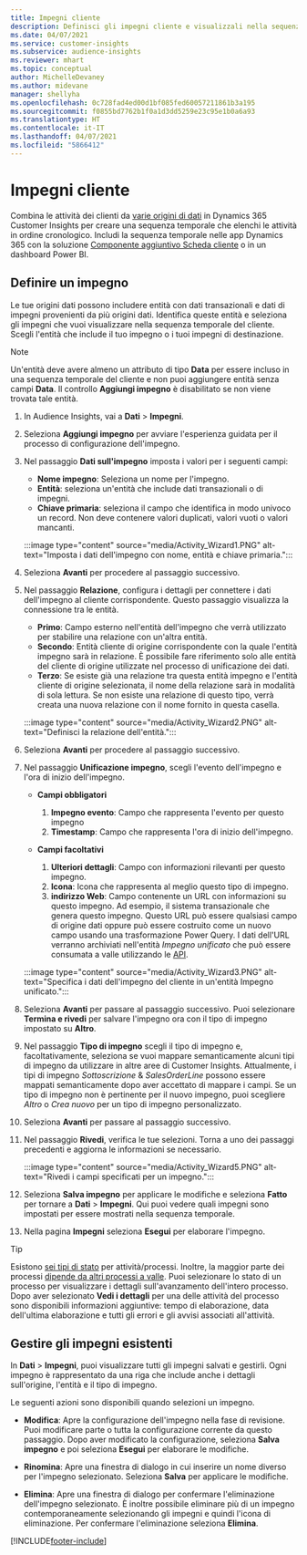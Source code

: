 ```yaml
---
title: Impegni cliente
description: Definisci gli impegni cliente e visualizzali nella sequenza temporale del cliente.
ms.date: 04/07/2021
ms.service: customer-insights
ms.subservice: audience-insights
ms.reviewer: mhart
ms.topic: conceptual
author: MichelleDevaney
ms.author: midevane
manager: shellyha
ms.openlocfilehash: 0c728fad4ed00d1bf085fed60057211861b3a195
ms.sourcegitcommit: f0855bd7762b1f0a1d3dd5259e23c95e1b0a6a93
ms.translationtype: HT
ms.contentlocale: it-IT
ms.lasthandoff: 04/07/2021
ms.locfileid: "5866412"
---
```

# <a name="customer-activities"></a>Impegni cliente

Combina le attività dei clienti da [varie origini di dati](data-sources.md) in Dynamics 365 Customer Insights per creare una sequenza temporale che elenchi le attività in ordine cronologico. Includi la sequenza temporale nelle app Dynamics 365 con la soluzione [Componente aggiuntivo Scheda cliente](customer-card-add-in.md) o in un dashboard Power BI.

## <a name="define-an-activity"></a>Definire un impegno

Le tue origini dati possono includere entità con dati transazionali e dati di impegni provenienti da più origini dati. Identifica queste entità e seleziona gli impegni che vuoi visualizzare nella sequenza temporale del cliente. Scegli l'entità che include il tuo impegno o i tuoi impegni di destinazione.

> [!NOTE]
> Un'entità deve avere almeno un attributo di tipo **Data** per essere incluso in una sequenza temporale del cliente e non puoi aggiungere entità senza campi **Data**. Il controllo **Aggiungi impegno** è disabilitato se non viene trovata tale entità.

1. In Audience Insights, vai a **Dati** > **Impegni**.

1. Seleziona **Aggiungi impegno** per avviare l'esperienza guidata per il processo di configurazione dell'impegno.

1. Nel passaggio **Dati sull'impegno** imposta i valori per i seguenti campi:

   - **Nome impegno**: Seleziona un nome per l'impegno.
   - **Entità**: seleziona un'entità che include dati transazionali o di impegni.
   - **Chiave primaria**: seleziona il campo che identifica in modo univoco un record. Non deve contenere valori duplicati, valori vuoti o valori mancanti.

   :::image type="content" source="media/Activity_Wizard1.PNG" alt-text="Imposta i dati dell'impegno con nome, entità e chiave primaria.":::

1. Seleziona **Avanti** per procedere al passaggio successivo.

1. Nel passaggio **Relazione**, configura i dettagli per connettere i dati dell'impegno al cliente corrispondente. Questo passaggio visualizza la connessione tra le entità.  

   - **Primo**: Campo esterno nell'entità dell'impegno che verrà utilizzato per stabilire una relazione con un'altra entità.
   - **Secondo**: Entità cliente di origine corrispondente con la quale l'entità impegno sarà in relazione. È possibile fare riferimento solo alle entità del cliente di origine utilizzate nel processo di unificazione dei dati.
   - **Terzo**: Se esiste già una relazione tra questa entità impegno e l'entità cliente di origine selezionata, il nome della relazione sarà in modalità di sola lettura. Se non esiste una relazione di questo tipo, verrà creata una nuova relazione con il nome fornito in questa casella.

   :::image type="content" source="media/Activity_Wizard2.PNG" alt-text="Definisci la relazione dell'entità.":::

1. Seleziona **Avanti** per procedere al passaggio successivo. 

1. Nel passaggio **Unificazione impegno**, scegli l'evento dell'impegno e l'ora di inizio dell'impegno. 
   - **Campi obbligatori**
      1. **Impegno evento**: Campo che rappresenta l'evento per questo impegno
      2. **Timestamp**: Campo che rappresenta l'ora di inizio dell'impegno.

   - **Campi facoltativi**
      1. **Ulteriori dettagli**: Campo con informazioni rilevanti per questo impegno.
      2. **Icona**: Icona che rappresenta al meglio questo tipo di impegno.
      3. **indirizzo Web**: Campo contenente un URL con informazioni su questo impegno. Ad esempio, il sistema transazionale che genera questo impegno. Questo URL può essere qualsiasi campo di origine dati oppure può essere costruito come un nuovo campo usando una trasformazione Power Query. I dati dell'URL verranno archiviati nell'entità *Impegno unificato* che può essere consumata a valle utilizzando le [API](apis.md).
   
   :::image type="content" source="media/Activity_Wizard3.PNG" alt-text="Specifica i dati dell'impegno del cliente in un'entità Impegno unificato.":::

1. Seleziona **Avanti** per passare al passaggio successivo. Puoi selezionare **Termina e rivedi** per salvare l'impegno ora con il tipo di impegno impostato su **Altro**. 

1. Nel passaggio **Tipo di impegno** scegli il tipo di impegno e, facoltativamente, seleziona se vuoi mappare semanticamente alcuni tipi di impegno da utilizzare in altre aree di Customer Insights. Attualmente, i tipi di impegno *Sottoscrizione* & *SalesOrderLine* possono essere mappati semanticamente dopo aver accettato di mappare i campi. Se un tipo di impegno non è pertinente per il nuovo impegno, puoi scegliere *Altro* o *Crea nuovo* per un tipo di impegno personalizzato.

1. Seleziona **Avanti** per passare al passaggio successivo. 

1. Nel passaggio **Rivedi**, verifica le tue selezioni. Torna a uno dei passaggi precedenti e aggiorna le informazioni se necessario.

   :::image type="content" source="media/Activity_Wizard5.PNG" alt-text="Rivedi i campi specificati per un impegno.":::
   
1. Seleziona **Salva impegno** per applicare le modifiche e seleziona **Fatto** per tornare a **Dati** > **Impegni**. Qui puoi vedere quali impegni sono impostati per essere mostrati nella sequenza temporale. 

1. Nella pagina **Impegni** seleziona **Esegui** per elaborare l'impegno. 

> [!TIP]
> Esistono [sei tipi di stato](system.md#status-types) per attività/processi. Inoltre, la maggior parte dei processi [dipende da altri processi a valle](system.md#refresh-policies). Puoi selezionare lo stato di un processo per visualizzare i dettagli sull'avanzamento dell'intero processo. Dopo aver selezionato **Vedi i dettagli** per una delle attività del processo sono disponibili informazioni aggiuntive: tempo di elaborazione, data dell'ultima elaborazione e tutti gli errori e gli avvisi associati all'attività.


## <a name="manage-existing-activities"></a>Gestire gli impegni esistenti

In **Dati** > **Impegni**, puoi visualizzare tutti gli impegni salvati e gestirli. Ogni impegno è rappresentato da una riga che include anche i dettagli sull'origine, l'entità e il tipo di impegno.

Le seguenti azioni sono disponibili quando selezioni un impegno. 

- **Modifica**: Apre la configurazione dell'impegno nella fase di revisione. Puoi modificare parte o tutta la configurazione corrente da questo passaggio. Dopo aver modificato la configurazione, seleziona **Salva impegno** e poi seleziona **Esegui** per elaborare le modifiche.

- **Rinomina**: Apre una finestra di dialogo in cui inserire un nome diverso per l'impegno selezionato. Seleziona **Salva** per applicare le modifiche.

- **Elimina**: Apre una finestra di dialogo per confermare l'eliminazione dell'impegno selezionato. È inoltre possibile eliminare più di un impegno contemporaneamente selezionando gli impegni e quindi l'icona di eliminazione. Per confermare l'eliminazione seleziona **Elimina**.

[!INCLUDE[footer-include](../includes/footer-banner.md)]
